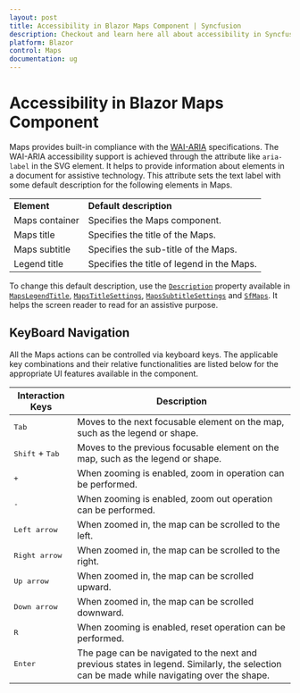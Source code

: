 ```yaml
---
layout: post
title: Accessibility in Blazor Maps Component | Syncfusion
description: Checkout and learn here all about accessibility in Syncfusion Blazor Maps component and much more details.
platform: Blazor
control: Maps
documentation: ug
---
```


# Accessibility in Blazor Maps Component

Maps provides built-in compliance with the [WAI-ARIA](https://www.w3.org/TR/wai-aria-practices/) specifications. The WAI-ARIA accessibility support is achieved through the attribute like `aria-label` in the SVG element. It helps to provide information about elements in a document for assistive technology. This attribute sets the text label with some default description for the following elements in Maps.

<!-- markdownlint-disable MD033 -->

<table>
    <tr>
        <td><b>Element</b></td>
        <td><b>Default description</b></td>
    </tr>
    <tr>
        <td>Maps container</td>
        <td>Specifies the Maps component.</td>
    </tr>
    <tr>
        <td>Maps title</td>
        <td>Specifies the title of the Maps.</td>
    </tr>
    <tr>
        <td>Maps subtitle</td>
        <td>Specifies the sub-title of the Maps.</td>
    </tr>
    <tr>
        <td>Legend title</td>
        <td>Specifies the title of legend in the Maps.</td>
    </tr>
</table>

To change this default description, use the [`Description`](https://help.syncfusion.com/cr/blazor/Syncfusion.Blazor.Maps.SfMaps.html#Syncfusion_Blazor_Maps_SfMaps_Description) property available in [`MapsLegendTitle`](https://help.syncfusion.com/cr/blazor/Syncfusion.Blazor.Maps.MapsLegendTitle.html#Syncfusion_Blazor_Maps_MapsLegendTitle_Description), [`MapsTitleSettings`](https://help.syncfusion.com/cr/blazor/Syncfusion.Blazor.Maps.MapsTitleSettings.html#Syncfusion_Blazor_Maps_MapsTitleSettings_Description), [`MapsSubtitleSettings`](https://help.syncfusion.com/cr/blazor/Syncfusion.Blazor.Maps.MapsSubtitleSettings.html#Syncfusion_Blazor_Maps_MapsSubtitleSettings_Description) and [`SfMaps`](https://help.syncfusion.com/cr/blazor/Syncfusion.Blazor.Maps.SfMaps.html#Syncfusion_Blazor_Maps_SfMaps_Description). It helps the screen reader to read for an assistive purpose.

## KeyBoard Navigation

All the Maps actions can be controlled via keyboard keys. The applicable key combinations and their relative functionalities are listed below for the appropriate UI features available in the component.

Interaction Keys |Description
-----|-----
<kbd>Tab</kbd> |Moves to the next focusable element on the map, such as the legend or shape.
<kbd>Shift</kbd> + <kbd>Tab</kbd> |Moves to the previous focusable element on the map, such as the legend or shape.
<kbd> + </kbd> |When zooming is enabled, zoom in operation can be performed.
<kbd> - </kbd> |When zooming is enabled, zoom out operation can be performed.
<kbd>Left arrow</kbd> |When zoomed in, the map can be scrolled to the left.
<kbd>Right arrow</kbd> |When zoomed in, the map can be scrolled to the right.
<kbd>Up arrow</kbd> |When zoomed in, the map can be scrolled upward.
<kbd>Down arrow</kbd> |When zoomed in, the map can be scrolled downward.
<kbd> R </kbd> |When zooming is enabled, reset operation can be performed.
<kbd>Enter</kbd> |The page can be navigated to the next and previous states in legend. Similarly, the selection can be made while navigating over the shape.